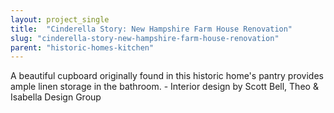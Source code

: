 ```yaml
---
layout: project_single
title:  "Cinderella Story: New Hampshire Farm House Renovation"
slug: "cinderella-story-new-hampshire-farm-house-renovation"
parent: "historic-homes-kitchen"
---
```

A beautiful cupboard originally found in this historic home's pantry provides ample linen storage in the bathroom.  - Interior design by Scott Bell, Theo & Isabella Design Group